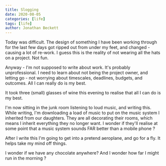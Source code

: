 ```yaml
---
title: Slogging
date: 2020-08-05
categories: [life]
tags: [life]
author: Jonathan Beckett
---
```


Today was difficult. The design of something I have been working through for the last few days got ripped out from under my feet, and changed - causing a lot of re-work. I guess this is the reality of not wearing all the hats on a project. Not fun.

Anyway - I'm not supposed to write about work. It's probably unprofessional. I need to learn about not being the project owner, and letting go - not worrying about timescales, deadlines, budgets, and outcomes. All I can really do is my best.

It took three (small) glasses of wine this evening to realise that all I can do is my best.

I'm now sitting in the junk room listening to loud music, and writing this. While writing, I'm downloading a load of music to put on the music system I inherited from our daughters. They are all decorating their rooms, which means I inherit everything they no longer want. I wonder if they'll realise at some point that a music system sounds FAR better than a mobile phone ?

After I write this I'm going to get into a pretend aeroplane, and go for a fly. It helps take my mind off things.

I wonder if we have any chocolate anywhere? And I wonder how far I might run in the morning ?